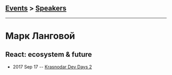 ## [Events](../README.md) > [Speakers](../speakers.md)
---

# Марк Ланговой

## React: ecosystem &amp; future
- 2017 Sep 17 -- [Krasnodar Dev Days 2](https://www.youtube.com/watch?v=BxhFTI7nKYU)    
